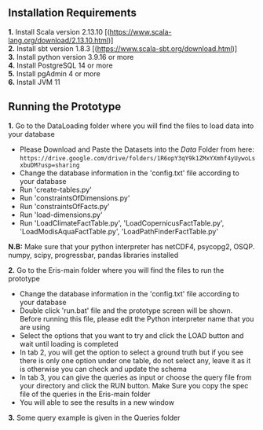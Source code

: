 ## Installation Requirements

**1.** Install Scala version 2.13.10 [(https://www.scala-lang.org/download/2.13.10.html)]  
**2.** Install sbt version 1.8.3 [(https://www.scala-sbt.org/download.html)]  
**3.** Install python version 3.9.16 or more  
**4.** Install PostgreSQL 14 or more  
**5.** Install pgAdmin 4 or more  
**6.** Install JVM 11
 
 ## Running the Prototype

**1.** Go to the DataLoading folder where you will find the files to load data into your database
   - Please Download and Paste the Datasets into the *Data* Folder from here: `https://drive.google.com/drive/folders/1R6opY3qY9k1ZMxYXmhf4yUywoLsxbuDM?usp=sharing`
   - Change the database information in the  'config.txt' file according to your database
   - Run 'create-tables.py'
   - Run 'constraintsOfDimensions.py'
   - Run 'constraintsOfFacts.py'
   - Run 'load-dimensions.py'
   - Run 'LoadClimateFactTable.py', 'LoadCopernicusFactTable.py', 'LoadModisAquaFactTable.py', 'LoadPathFinderFactTable.py'  

**N.B:** Make sure that your python interpreter has netCDF4, psycopg2, OSQP. numpy, scipy, progressbar, pandas libraries installed

**2.** Go to the Eris-main folder where you will find the files to run the prototype

   - Change the database information in the  'config.txt' file according to your database
   - Double click 'run.bat' file  and the prototype screen will be shown. Before running this file, please edit the Python interpreter name that you are using
   - Select the options that you want to try and click the LOAD button and wait until loading is completed
   - In tab 2, you will get the option to select a ground truth but if you see there is only one option under one table, do not select any, leave it as it is otherwise you can check and update the schema
   - In tab 3, you can give the queries as input or choose the query file from your directory and click the RUN button. Make Sure you copy the spec file of the queries in the Eris-main folder
   - You will able to see the results in a new window

**3.** Some query example is given in the Queries folder
